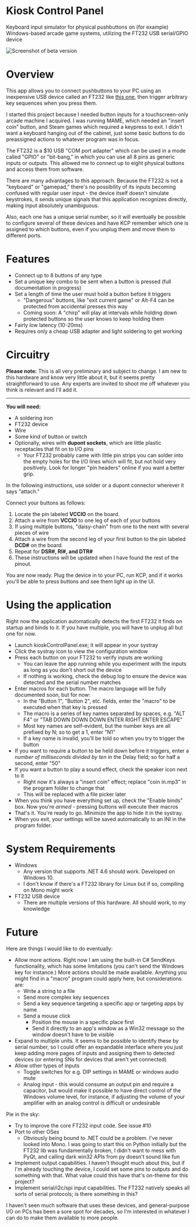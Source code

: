 # Kiosk Control Panel
Keyboard input simulator for physical pushbuttons on (for example) Windows-based arcade game systems, utilizing the FT232 USB serial/GPIO device

![Screenshot of beta version](https://raw.githubusercontent.com/gravislizard/kioskControlPanel/master/kioskControlPanel/1.0b-screenshot.png)

# Overview

This app allows you to connect pushbuttons to your PC using an inexpensive USB device called an FT232 like [this one](https://www.amazon.com/FT232R-FT232RL-Serial-Converter-XYGStudy/dp/B00DTRFKM4), then trigger arbitrary key sequences when you press them.

I started this project because I needed button inputs for a touchscreen-only arcade machine I acquired. I was running MAME, which needed an "insert coin" button, and Steam games which required a keypress to exit. I didn't want a keyboard hanging out of the cabinet, just some basic buttons to do preassigned actions to whatever program was in focus.

The FT232 is a $10 USB "COM port adapter" which can be used in a mode called "GPIO" or "bit-bang," in which you can use all 8 pins as generic inputs or outputs. This allowed me to connect up to eight physical buttons and access them from software.

There are many advantages to this approach. Because the FT232 is not a "keyboard" or "gamepad," there's no possibility of its inputs becoming confused with regular user input - the device itself doesn't simulate keystrokes, it sends unique signals that this application recognizes directly, making input absolutely unambiguous.

Also, each one has a unique serial number, so it will eventually be possible to configure several of these devices and have KCP remember which one is assigned to which buttons, even if you unplug them and move them to different ports.

# Features

* Connect up to 8 buttons of any type
* Set a unique key combo to be sent when a button is pressed (full documentation in progress)
* Set a length of time the user must hold a button before it triggers
   * "Dangerous" buttons, like "exit current game" or Alt-F4 can be protected from accidental presses this way
   * Coming soon: A "chirp" will play at intervals while holding down protected buttons so the user knows to keep holding them
* Fairly low latency (10-20ms)
* Requires only a cheap USB adapter and light soldering to get working

# Circuitry

**Please note:** This is all very preliminary and subject to change. I am new to this hardware and know very little about it, but it seems pretty straightforward to use. Any experts are invited to shoot me off whatever you think is relevant and I'll add it.

***

__You will need:__

* A soldering iron
* FT232 device
* Wire
* Some kind of button or switch
* Optionally, wires with __dupont sockets__, which are little plastic receptacles that fit on to I/O pins
  * Your FT232 probably came with little pin strips you can solder into the empty holes for the I/O lines which will fit, but not hold very positively. Look for longer "pin headers" online if you want a better grip.

In the following instructions, use solder or a dupont connector wherever it says "attach."

  
Connect your buttons as follows:

1. Locate the pin labeled **VCCIO** on the board.
1. Attach a wire from **VCCIO** to one leg of each of your buttons
  1. If using multiple buttons, "daisy-chain" from one to the next with several pieces of wire
1. Attach a wire from the second leg of your first button to the pin labeled **DCD#** on the board.
1. Repeat for **DSR#, RI#, and DTR#**
  1. These instructions will be updated when I have found the rest of the pinout.

You are now ready. Plug the device in to your PC, run KCP, and if it works you'll be able to press buttons and see them light up in the UI.

# Using the application

Right now the application automatically detects the first FT232 it finds on startup and binds to it. If you have multiple, you will have to unplug all but one for now.

- Launch kioskControlPanel.exe; it will appear in your systray
- Click the systray icon to view the configuration window
- Press each button on your FT232 to verify inputs are working
  - You can leave the app running while you experiment with the inputs as long as you don't short out the device
  - If nothing is working, check the debug log to ensure the device was detected and the serial number matches
- Enter macros for each button. The macro language will be fully documented soon, but for now:
  - In the "Button 1", "Button 2", etc. fields, enter the "macro" to be executed when that key is pressed
  - The macro is a series of key names separated by spaces, e.g. "ALT F4" or "TAB DOWN DOWN DOWN ENTER RIGHT ENTER ESCAPE"
  - Most key names are self-evident, but the number keys are all prefixed by N; so to get a 1, enter "N1"
  - If a key name is invalid, you'll be told so when you try to trigger the button
- If you want to require a button to be held down before it triggers, enter a *number of milliseconds divided by ten* in the Delay field; so for half a second, enter "50"
- If you want a button to play a sound effect, check the speaker icon next to it
  - Right now it's always a "insert coin" effect; replace "coin in.mp3" in the program folder to change that
  - This will be replaced with a file picker later
- When you think you have everything set up, check the "Enable binds" box. Now you're *armed* - pressing buttons will execute their macros
- That's it. You're ready to go. Minimize the app to hide it in the systray.
- When you exit, your settings will be saved automatically to an INI in the program folder.

# System Requirements

* Windows
  * Any version that supports .NET 4.6 should work. Developed on Windows 10.
  * I don't know if there's a FT232 library for Linux but if so, compiling on Mono might work
* FT232 USB device
  * There are multiple versions of this hardware. All should work, to my knowledge
  
# Future

Here are things I would like to do eventually:

* Allow more actions. Right now I am using the built-in C# SendKeys functionality, which has some limitations (you can't send the Windows key for instance.) More actions should be made available. Anything you might find in a "macro" program could apply here, but considerations are:
  * Write a string to a file
  * Send more complex key sequences
  * Send a key sequence targeting a specific app or targeting apps by name
  * Send a mouse click
    * Position the mouse in a specific place first
    * Send it directly to an app's window as a Win32 message so the window doesn't have to be visible
* Expand to multiple units. It seems to be possible to identify these by serial number, so I could offer an expandable interface where you just keep adding more pages of inputs and assigning them to detected devices (or entering SNs for devices that aren't yet connected)
* Allow other types of inputs
  * Toggle switches for e.g. DIP settings in MAME or windows audio mute
  * Analog input - this would consume an output pin and require a capacitor, but would make it possible to have direct control of the Windows volume level, for instance, if adjusting the volume of your amplifier with an analog control is difficult or undesirable

Pie in the sky:

* Try to improve the core FT232 input code. See issue #10
* Port to other OSes
  * Obviously being bound to .NET could be a problem. I've never looked into Mono. I was going to start this on Python initially but the FT232 lib was fundamentally broken, I didn't want to mess with PyQt, and calling dark win32 APIs from py doesn't sound like fun
* Implement output capabilities. I haven't thought much about this, but if I'm already touching the device, I could set some pins to outputs and do something with that. What value could this have that's on-theme for this project?
* Implement serial/i2c/spi input capabilities. The FT232 natively speaks all sorts of serial protocols; is there something in this?

I haven't seen much software that uses these devices, and general-purpose I/O on PCs has been a sore spot for decades, so I'm interested in whatever I can do to make them available to more people.
